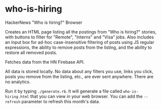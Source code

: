 # who-is-hiring
HackerNews "Who is hiring?" Browser

Creates an HTML page listing all the postings from "Who is hiring?" stories, with buttons to filter for "Remote", "Interns" and "Visa" jobs. Also includes an input box for ad-hoc case-insensitive filtering of posts using JS regular expressions, the ability to remove posts from the listing, and the ability to restore all removed posts.

Fetches data from the HN Firebase API.

All data is stored locally. No data about any filters you use, links you click, posts you remove from the listing, etc., are ever sent anywhere. There are no analytics.

Run it by typing `./generate.rb`. It will generate a file called `who-is-hiring.html` that you can view in your web browser. You can add the `--refresh` parameter to refresh this month's data.
